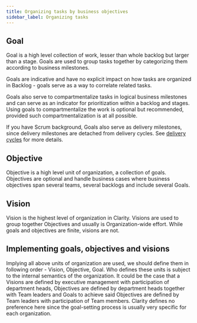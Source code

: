 ```yaml
---
title: Organizing tasks by business objectives
sidebar_label: Organizing tasks
---
```


## Goal

Goal is a high level collection of work, lesser than whole backlog but larger than a stage. Goals are used to group tasks together by categorizing them according to business milestones.

Goals are indicative and have no explicit impact on how tasks are organized in Backlog - goals serve as a way to correlate related tasks.

Goals also serve to compartmentalize tasks in logical business milestones and can serve as an indicator for prioritization within a backlog and stages. Using goals to compartmentalize the work is optional but recommended, provided such compartmentalization is at all possible.

If you have Scrum background, Goals also serve as delivery milestones, since delivery milestones are detached from delivery cycles. See [delivery cycles](delivery-cycle.md) for more details.

## Objective

Objective is a high level unit of organization, a collection of goals. Objectives are optional and handle business cases where business objectives span several teams, several backlogs and include several Goals.

## Vision

Vision is the highest level of organization in Clarity. Visions are used to group together Objectives and usually is Organization-wide effort. While goals and objectives are finite, visions are not.

## Implementing goals, objectives and visions

Implying all above units of organization are used, we should define them in following order - Vision, Objective, Goal.
Who defines these units is subject to the internal semantics of the organization. It could be the case that a Visions are defined by executive management with participation of department heads, Objectives are defined by department heads together with Team leaders and Goals to achieve said Objectives are defined by Team leaders with participation of Team members. Clarity defines no preference here since the goal-setting process is usually very specific for each organization.
